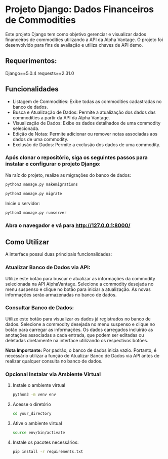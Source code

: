 # Projeto Django: Dados Financeiros de Commodities

Este projeto Django tem como objetivo gerenciar e visualizar dados financeiros de commodities utilizando a API da Alpha Vantage. O projeto foi desenvolvido para fins de avaliação e utiliza chaves de API demo.


## Requerimentos:

Django==5.0.4
requests==2.31.0

## Funcionalidades

- Listagem de Commodities: Exibe todas as commodities cadastradas no banco de dados.
- Busca e Atualização de Dados: Permite a atualização dos dados das commodities a partir da API da Alpha Vantage.
- Visualização de Dados: Exibe os dados detalhados de uma commodity selecionada.
- Edição de Notas: Permite adicionar ou remover notas associadas aos dados de uma commodity.
- Exclusão de Dados: Permite a exclusão dos dados de uma commodity.

### Após clonar o repositório, siga os seguintes passos para instalar e configurar o projeto Django:

Na raíz do projeto, realize as migrações do banco de dados:

```bash
python3 manage.py makemigrations
```

```bash
python3 manage.py migrate
```

Inicie o servidor:

```bash
python3 manage.py runserver
```

### Abra o navegador e vá para http://127.0.0.1:8000/


## Como Utilizar

A interface possui duas principais funcionalidades:

### Atualizar Banco de Dados via API:

Utilize este botão para buscar e atualizar as informações da commodity selecionada na API AlphaVantage.
Selecione a commodity desejada no menu suspenso e clique no botão para iniciar a atualização.
As novas informações serão armazenadas no banco de dados.

### Consultar Banco de Dados:

Utilize este botão para visualizar os dados já registrados no banco de dados.
Selecione a commodity desejada no menu suspenso e clique no botão para carregar as informações.
Os dados carregados incluirão as anotações associadas a cada entrada, que podem ser editadas ou deletadas diretamente na interface utilizando os respectivos botões.

**Nota Importante:**
Por padrão, o banco de dados inicia vazio. Portanto, é necessário utilizar a função de Atualizar Banco de Dados via API antes de realizar qualquer consulta no banco de dados.


### Opcional Instalar via Ambiente Virtual

1. Instale o ambiente virtual 
    ```bash
    python3 -m venv env
    ```
2. Acesse o diretório 
    ```bash
    cd your_directory
    ```
3. Ative o ambiente virtual
    ```bash
    source env/bin/activate
    ```
4. Instale os pacotes necessários:
    ```bash
    pip install -r requirements.txt
    ```
